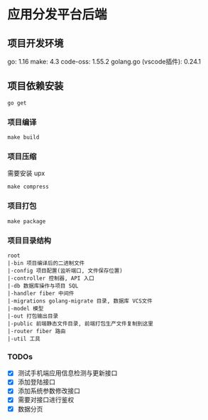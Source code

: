 # 应用分发平台后端

## 项目开发环境
go: 1.16
make: 4.3
code-oss: 1.55.2
golang.go (vscode插件): 0.24.1


## 项目依赖安装
```
go get
```

### 项目编译
```
make build
```

### 项目压缩
需要安装 upx
```
make compress
```

### 项目打包
```
make package
```

### 项目目录结构
```
root
|-bin 项目编译后的二进制文件
|-config 项目配置(监听端口, 文件保存位置)
|-controller 控制器, API 入口
|-db 数据库操作与项目 SQL
|-handler fiber 中间件
|-migrations golang-migrate 目录, 数据库 VCS文件
|-model 模型
|-out 打包输出目录
|-public 前端静态文件目录, 前端打包生产文件复制到这里
|-router fiber 路由
|-util 工具
```

### TODOs

- [x] 测试手机端应用信息检测与更新接口
- [x] 添加登陆接口
- [x] 添加系统参数修改接口
- [x] 需要对接口进行鉴权
- [x] 数据分页